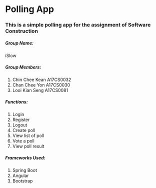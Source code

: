 # Polling App

### This is a simple polling app for the assignment of Software Construction

##### Group Name:
iSlow

##### Group Members:
1. Chin Chee Kean A17CS0032
2. Chan Chee Yon A17CS0030
3. Looi Kian Seng A17CS0081

##### Functions:
1. Login
2. Register
3. Logout
4. Create poll
5. View list of poll
6. Vote a poll
7. View poll result

##### Frameworks Used:
1. Spring Boot
2. Angular
3. Bootstrap
